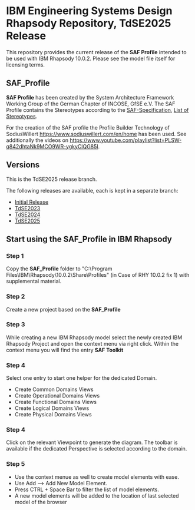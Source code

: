 # IBM Engineering Systems Design Rhapsody Repository, TdSE2025 Release
This repository provides the current release of the **SAF Profile** intended to be used with IBM Rhapsody 10.0.2. Please see the model file itself for licensing terms.

## SAF_Profile
**SAF Profile** has been created by the System Architecture Framework Working Group of the German Chapter of INCOSE, GfSE e.V. The SAF Profile contains the Stereotypes according to the [SAF-Specification](https://saf.gfse.org/version/TdSE2025/), [List of Stereotypes](https://saf.gfse.org/version/TdSE2025/userdoc/stereotypes.html).


For the creation of the SAF profile the Profile Builder Technology of SodiusWillert https://www.sodiuswillert.com/en/home has been used. See additionally the videos on https://www.youtube.com/playlist?list=PLSW-q842dhtaNk9MCO9WR-ygkyClQG85I.

## Versions
This is the TdSE2025 release branch.

The following releases are available, each is kept in a separate branch:
* [Initial Release](https://github.com/GfSE/SAF-Rhapsody-Profile/tree/Initial-Release)
* [TdSE2023](https://github.com/GfSE/SAF-Rhapsody-Profile/tree/TdSE2023)
* [TdSE2024](https://github.com/GfSE/SAF-Rhapsody-Profile/tree/TdSE2024)
* [TdSE2025](https://github.com/GfSE/SAF-Rhapsody-Profile/tree/TdSE2025)
## Start using the SAF_Profile in IBM Rhapsody
### Step 1
Copy the **SAF_Profile** folder to "C:\Program Files\IBM\Rhapsody\10.0.2\Share\Profiles" (in Case of RHY 10.0.2 fix 1) with supplemental material.

### Step 2
Create a new project based on the **SAF_Profile**
### Step 3
While creating a new IBM Rhapsody model select the newly created IBM Rhapsody Project and open the context menu via right click. Within the context menu you will find the entry **SAF Toolkit**
### Step 4
Select one entry to start one helper for the dedicated Domain.
* Create Common Domains Views
* Create Operational Domains Views
* Create Functional Domains Views
* Create Logical Domains Views
* Create Physical Domains Views
### Step 4
Click on the relevant Viewpoint to generate the diagram. The toolbar is available if the dedicated Perspective is selected according to the domain.

### Step 5
* Use the context menue as well to create model elements with ease. 
* Use Add --> Add New Model Element. 
* Press CTRL + Space Bar to filter the list of model elements.
* A new model elements will be added to the location of last selected model of the browser


